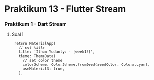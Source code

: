 # Praktikum 13 - Flutter Stream
### Praktikum 1 - Dart Stream
1. Soal 1
   ```
    return MaterialApp(
      // set title
      title: 'Ilham Yudantyo - [week13]',
      theme: ThemeData(
        // set color theme
        colorScheme: ColorScheme.fromSeed(seedColor: Colors.cyan),
        useMaterial3: true,
      ),
   ```